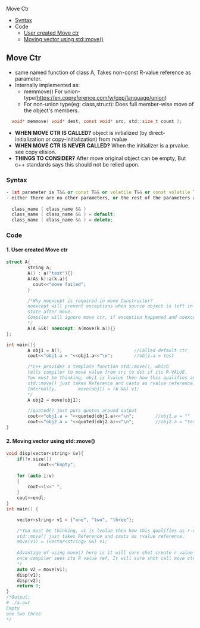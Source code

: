 Move Ctr
- [Syntax](#s)
- Code
  - [User created Move ctr](#c1)
  - [Moving vector using std::move()](#c2)

## Move Ctr
- same named function of class A, Takes non-const R-value reference as parameter.
- Internally implemented as:
  - memmove() For union-type(https://en.cppreference.com/w/cpp/language/union)
  - For non-union type(eg: class,struct):  Does full member-wise move of the object's members.
```c    
  void* memmove( void* dest, const void* src, std::size_t count );
```    
- **WHEN MOVE CTR IS CALLED?** object is initialized (by direct-initialization or copy-initialization) from rvalue
- **WHEN MOVE CTR IS NEVER CALLED?** When the initializer is a prvalue. see copy elision.  
- **THINGS TO CONSIDER?**  After move original object can be empty, But c++ standards says this should not be relied upon.

<a name=s></a>
### Syntax
```cpp
- 1st parameter is T&& or const T&& or volatile T&& or const volatile T&&, 
- either there are no other parameters, or the rest of the parameters all have default values.
   
  class_name ( class_name && )
  class_name ( class_name && ) = default; 
  class_name ( class_name && ) = delete;
```

### Code
<a name=c1></a>
#### 1. User created Move ctr
```cpp
struct A{
        string a;
        A() : a("test"){}
        A(A& k):a(k.a){
          cout<<"move failed";
        }

        /*Why noexcept is required in move Constructor?
        noexcept will prevent exceptions when source object is left in unknown 
        state after move.
        Compiler will ignore move ctr, if exception happened and noexcept is preceded.
        */
        A(A &&k) noexcept: a(move(k.a)){}
};

int main(){
        A obj1 = A();                           //Called default ctr
        cout<<"obj1.a = "<<obj1.a<<"\n";        //obj1.a = test

        /*C++ provides a template function std::move(), which 
        tells compiler to move value from src to dst if its R-VALUE.
        You must be thinking, obj1 is lvalue then how this qualifies as r-value?
        std::move() just takes Reference and casts as rvalue reference.
        Internally,        move(obj1) = (A &&) v1;
        */        
        A obj2 = move(obj1);

        //quoted() just puts quotes around output
        cout<<"obj1.a = "<<quoted(obj1.a)<<"\n";        //obj1.a = ""
        cout<<"obj2.a = "<<quoted(obj2.a)<<"\n";        //obj2.a = "test"
}
```
<a name=c2></a>
#### 2. Moving vector using std::move()
```cpp
void disp(vector<string> &v){
    if(!v.size())
            cout<<"Empty";
  
    for (auto i:v)
    {
        cout<<i<<" ";
    }
    cout<<endl;
}
int main() {

    vector<string> v1 = {"one", "two", "three"};

    /*You must be thinking, v1 is lvalue then how this qualifies as r-value?
    std::move() just takes Reference and casts as rvalue reference.
    move(v1) = (vector<string> &&) v1;
    
    Advantage of using move() here is it will sure shot create r value reference,
    once compiler sees its R value ref, It will sure shot call move ctr.
    */
    auto v2 = move(v1);
    disp(v1);
    disp(v2);
    return 0;
}
/*Output:
# ./a.out 
Empty
one two three
*/
```

